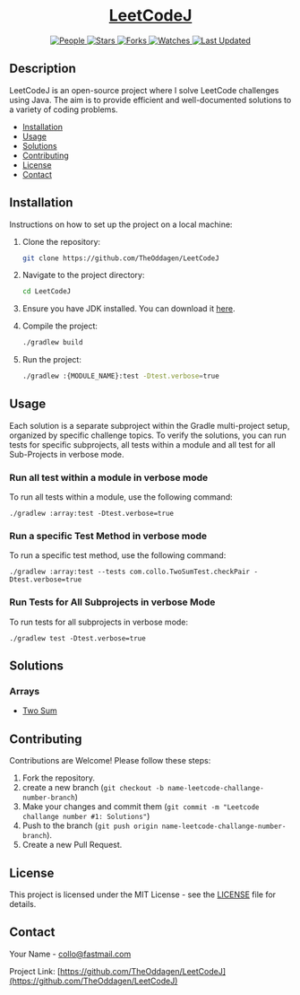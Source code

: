 <div align="center">

<h1><a href="https://github.com/TheOddagen/LeetCodeJ">LeetCodeJ</a></h1>

<a href="https://github.com/TheOddagen/LeetCodeJ/graphs/contributors">
<img alt="People" src="https://img.shields.io/github/contributors/TheOddagen/LeetCodeJ?style=flat&color=ffaaf2&label=People"> </a>

<a href="https://github.com/TheOddagen/LeetCodeJ/stargazers">
<img alt="Stars" src="https://img.shields.io/github/stars/TheOddagen/LeetCodeJ?style=flat&color=98c379&label=Stars"> </a>

<a href="https://github.com/TheOddagen/LeetCodeJ/network/members">
<img alt="Forks" src="https://img.shields.io/github/forks/TheOddagen/LeetCodeJ?style=flat&color=66a8e0&label=Forks"> </a>

<a href="https://github.com/TheOddagen/LeetCodeJ/watchers">
<img alt="Watches" src="https://img.shields.io/github/watchers/TheOddagen/LeetCodeJ?style=flat&color=f5d08b&label=Watches"> </a>

<a href="https://github.com/TheOddagen/LeetCodeJ/pulse">
<img alt="Last Updated" src="https://img.shields.io/github/last-commit/TheOddagen/LeetCodeJ?style=flat&color=e06c75&label="> </a>

</div>

## Description

LeetCodeJ is an open-source project where I solve LeetCode challenges using Java. The aim is to provide efficient and well-documented solutions to a variety of coding problems.

- [Installation](#installation)
- [Usage](#usage)
- [Solutions](#solutions)
- [Contributing](#contributing)
- [License](#license)
- [Contact](#contact)

## Installation

Instructions on how to set up the project on a local machine:

1. Clone the repository:
    ```bash
    git clone https://github.com/TheOddagen/LeetCodeJ
    ```
2. Navigate to the project directory:
    ```bash
    cd LeetCodeJ
    ```
3. Ensure you have JDK installed. You can download it [here](https://www.oracle.com/java/technologies/downloads/#java21).

4. Compile the project:
    ```bash
   ./gradlew build
    ```
5. Run the project:
    ```bash
    ./gradlew :{MODULE_NAME}:test -Dtest.verbose=true
    ```
   
## Usage

Each solution is a separate subproject within the Gradle multi-project setup, organized by specific challenge topics. To verify the solutions, you can run tests for specific subprojects, all tests within a module and all test for all Sub-Projects in verbose mode.

### Run all test within a module in verbose mode

To run all tests within a module, use the following command:

```shell
./gradlew :array:test -Dtest.verbose=true
```

### Run a specific Test Method in verbose mode

To run a specific test method, use the following command:

```shell
./gradlew :array:test --tests com.collo.TwoSumTest.checkPair -Dtest.verbose=true
```

### Run Tests for All Subprojects in verbose Mode

To run tests for all subprojects in verbose mode:

```shell
./gradlew test -Dtest.verbose=true
```

## Solutions

### Arrays
- [Two Sum](array/src/main/java/com/collo/TwoSum.java)

## Contributing

Contributions are Welcome! Please follow these steps:

1. Fork the repository.
2. create a new branch (`git checkout -b name-leetcode-challange-number-branch`)
3. Make your changes and commit them (`git commit -m "Leetcode challange number #1: Solutions"`)
4. Push to the branch (`git push origin name-leetcode-challange-number-branch`).
5. Create a new Pull Request.

## License

This project is licensed under the MIT License - see the [LICENSE](LICENSE) file for details.

## Contact

Your Name - [collo@fastmail.com](mailto:collo@fastmail.com)

Project Link: [https://github.com/TheOddagen/LeetCodeJ](https://github.com/TheOddagen/LeetCodeJ)
